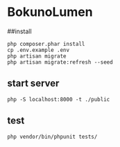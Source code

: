 # BokunoLumen

##install

```
php composer.phar install
cp .env.example .env
php artisan migrate
php artisan migrate:refresh --seed
```

## start server

```
php -S localhost:8000 -t ./public
```

## test

```
php vendor/bin/phpunit tests/
```